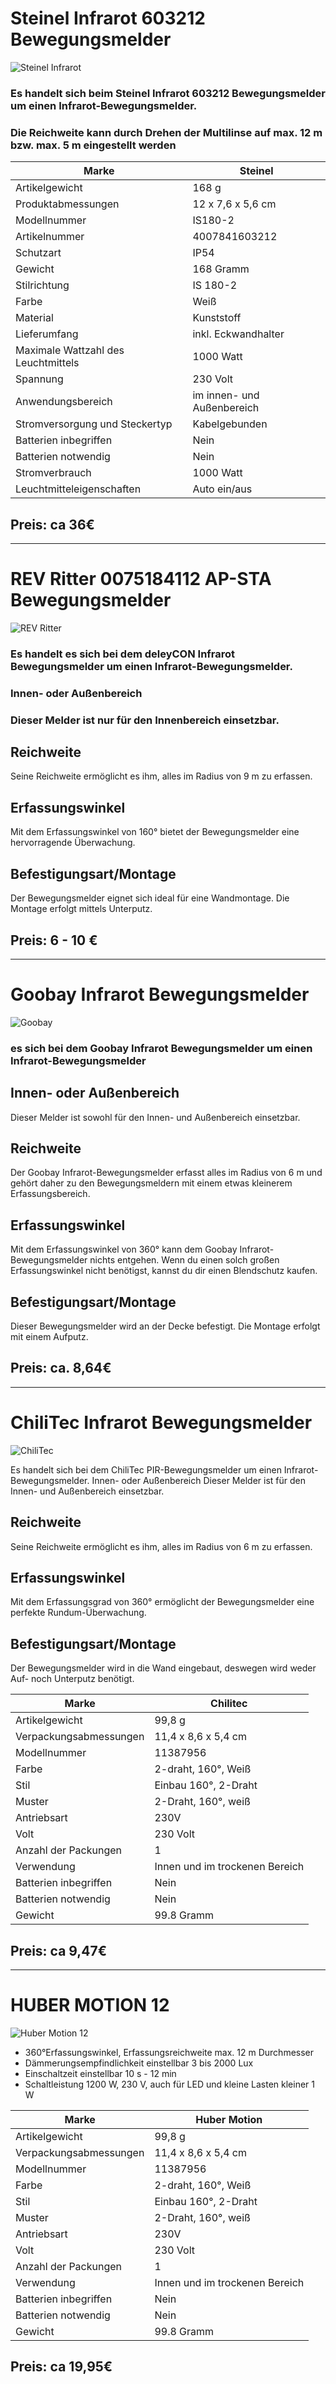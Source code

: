 # Steinel Infrarot 603212 Bewegungsmelder

![Steinel Infrarot](https://images-na.ssl-images-amazon.com/images/I/61Jyh-zfbgL._SL1430_.jpg)

### Es handelt sich beim Steinel Infrarot 603212 Bewegungsmelder um einen Infrarot-Bewegungsmelder.

### Die Reichweite kann durch Drehen der Multilinse auf max. 12 m bzw. max. 5 m eingestellt werden

| Marke                               | Steinel                    |
|-------------------------------------|----------------------------|
| Artikelgewicht                      | 168 g                      |
| Produktabmessungen                  | 12 x 7,6 x 5,6 cm          |
| Modellnummer                        | IS180-2                    |
| Artikelnummer                       | 4007841603212              |
| Schutzart                           | IP54                       |
| Gewicht                             | 168 Gramm                  |
| Stilrichtung                        | IS 180-2                   |
| Farbe                               | Weiß                       |
| Material                            | Kunststoff                 |
| Lieferumfang                        | inkl. Eckwandhalter        |
| Maximale Wattzahl des Leuchtmittels | 1000 Watt                  |
| Spannung                            | 230 Volt                   |
| Anwendungsbereich                   | im innen- und Außenbereich |
| Stromversorgung und Steckertyp      | Kabelgebunden              |
| Batterien inbegriffen               | Nein                       |
| Batterien notwendig                 | Nein                       |
| Stromverbrauch                      | 1000 Watt                  |
| Leuchtmitteleigenschaften           | Auto ein/aus               

## Preis: ca 36€

---

# REV Ritter 0075184112 AP-STA Bewegungsmelder

![REV Ritter](https://images-na.ssl-images-amazon.com/images/I/71wzvwhoQGL._SL1500_.jpg)

### Es handelt es sich bei dem deleyCON Infrarot Bewegungsmelder um einen Infrarot-Bewegungsmelder.
### Innen- oder Außenbereich
### Dieser Melder ist nur für den Innenbereich einsetzbar.

## Reichweite
Seine Reichweite ermöglicht es ihm, alles im Radius von 9 m zu erfassen.

## Erfassungswinkel
Mit dem Erfassungswinkel von 160° bietet der Bewegungsmelder eine hervorragende Überwachung.

## Befestigungsart/Montage
Der Bewegungsmelder eignet sich ideal für eine Wandmontage. Die Montage erfolgt mittels Unterputz.

## Preis: 6 - 10 €

---

# Goobay Infrarot Bewegungsmelder

![Goobay](https://images-na.ssl-images-amazon.com/images/I/416hTLozwWL._SL1000_.jpg)

### es sich bei dem Goobay Infrarot Bewegungsmelder um einen Infrarot-Bewegungsmelder

## Innen- oder Außenbereich
Dieser Melder ist sowohl für den Innen- und Außenbereich einsetzbar.

## Reichweite
Der Goobay Infrarot-Bewegungsmelder erfasst alles im Radius von 6 m und gehört daher zu den Bewegungsmeldern mit einem etwas kleinerem Erfassungsbereich.

## Erfassungswinkel
Mit dem Erfassungswinkel von 360° kann dem Goobay Infrarot-Bewegungsmelder nichts entgehen. Wenn du einen solch großen Erfassungswinkel nicht benötigst, kannst du dir einen Blendschutz kaufen.

## Befestigungsart/Montage
Dieser Bewegungsmelder wird an der Decke befestigt. Die Montage erfolgt mit einem Aufputz.

## Preis: ca. 8,64€

---

# ChiliTec Infrarot Bewegungsmelder

![ChiliTec](https://images-na.ssl-images-amazon.com/images/I/61K5pX7OtEL._SL1330_.jpg)



Es handelt sich bei dem ChiliTec PIR-Bewegungsmelder um einen Infrarot-Bewegungsmelder.
Innen- oder Außenbereich
Dieser Melder ist für den Innen- und Außenbereich einsetzbar.

## Reichweite
Seine Reichweite ermöglicht es ihm, alles im Radius von 6 m zu erfassen.

## Erfassungswinkel
Mit dem Erfassungsgrad von 360° ermöglicht der Bewegungsmelder eine perfekte Rundum-Überwachung.

## Befestigungsart/Montage
Der Bewegungsmelder wird in die Wand eingebaut, deswegen wird weder Auf- noch Unterputz benötigt.

| Marke                  | Chilitec                       |
|------------------------|--------------------------------|
| Artikelgewicht         | 99,8 g                         |
| Verpackungsabmessungen | 11,4 x 8,6 x 5,4 cm            |
| Modellnummer           | 11387956                       |
| Farbe                  | 2-draht, 160°, Weiß            |
| Stil                   | Einbau 160°, 2-Draht           |
| Muster                 | 2-Draht, 160°, weiß            |
| Antriebsart            | 230V                           |
| Volt                   | 230 Volt                       |
| Anzahl der Packungen   | 1                              |
| Verwendung             | Innen und im trockenen Bereich |
| Batterien inbegriffen  | Nein                           |
| Batterien notwendig    | Nein                           |
| Gewicht                | 99.8 Gramm                     |

## Preis: ca 9,47€

---

# HUBER MOTION 12

![Huber Motion 12](https://images-na.ssl-images-amazon.com/images/I/61DNyLm4FbL._SL1500_.jpg)

* 360°Erfassungswinkel, Erfassungsreichweite max. 12 m Durchmesser
* Dämmerungsempfindlichkeit einstellbar 3 bis 2000 Lux
* Einschaltzeit einstellbar 10 s - 12 min
* Schaltleistung 1200 W, 230 V, auch für LED und kleine Lasten kleiner 1 W

| Marke                  | Huber Motion                   |
|------------------------|--------------------------------|
| Artikelgewicht         | 99,8 g                         |
| Verpackungsabmessungen | 11,4 x 8,6 x 5,4 cm            |
| Modellnummer           | 11387956                       |
| Farbe                  | 2-draht, 160°, Weiß            |
| Stil                   | Einbau 160°, 2-Draht           |
| Muster                 | 2-Draht, 160°, weiß            |
| Antriebsart            | 230V                           |
| Volt                   | 230 Volt                       |
| Anzahl der Packungen   | 1                              |
| Verwendung             | Innen und im trockenen Bereich |
| Batterien inbegriffen  | Nein                           |
| Batterien notwendig    | Nein                           |
| Gewicht                | 99.8 Gramm                     |

## Preis: ca 19,95€
